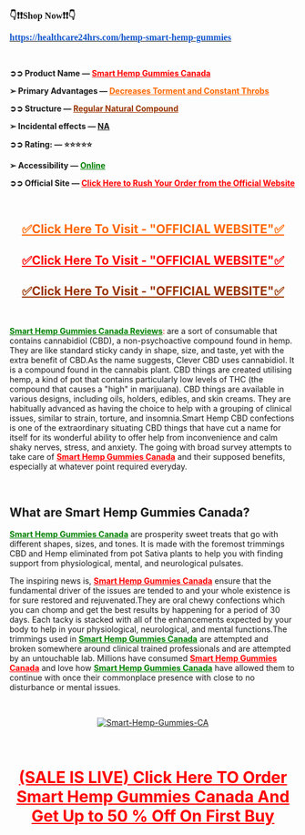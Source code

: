 <p><strong><span style="font-size:12pt;font-family:Georgia,serif;">👇❗❗Shop Now❗❗👇&nbsp;</span></strong></p>
<p><a href="https://healthcare24hrs.com/hemp-smart-hemp-gummies"><strong><u><span style="color:#1155cc;font-size:12pt;font-family:Georgia,serif;">https://healthcare24hrs.com/hemp-smart-hemp-gummies</span></u></strong></a><strong><span style="font-size:12pt;font-family:Georgia,serif;">&nbsp;</span></strong></p>
<p><br></p>
<p><strong>➲➲ Product Name &mdash;&nbsp;</strong><span style="color: #ff0000;"><a style="color: #ff0000;" href="https://www.facebook.com/Smart.Hemp.Gummies.Canada.Scam/"><strong>Smart Hemp Gummies Canada</strong></a></span></p>
<p><strong>➢ Primary Advantages &mdash;&nbsp;</strong><span style="color: #ff6600;"><a style="color: #ff6600;" href="https://www.facebook.com/Smart.Hemp.Gummies.Canada.Scam/"><strong>Decreases Torment and Constant Throbs</strong></a></span></p>
<p><strong>➲➲ Structure &mdash;&nbsp;</strong><span style="color: #993300;"><a style="color: #993300;" href="https://www.facebook.com/Smart.Hemp.Gummies.Canada.Scam/"><strong>Regular Natural Compound</strong></a></span></p>
<p><strong>➢ Incidental effects &mdash;&nbsp;</strong><a href="https://www.facebook.com/Smart.Hemp.Gummies.Canada.Scam/"><strong>NA</strong></a></p>
<p><strong>➲➲ Rating: &mdash; ⭐⭐⭐⭐⭐</strong></p>
<p><strong>➢ Accessibility &mdash;&nbsp;</strong><span style="color: #008000;"><a style="color: #008000;" href="https://www.facebook.com/Smart.Hemp.Gummies.Canada.Scam/"><strong>Online</strong></a></span></p>
<p><strong>➲➲ Official Site &mdash;&nbsp;</strong><span style="color: #ff0000;"><a style="color: #ff0000;" href="https://www.facebook.com/Smart.Hemp.Gummies.Canada.Scam/"><strong>Click Here to Rush Your Order from the Official Website</strong></a></span></p>
<p>&nbsp;</p>
<h2 style="text-align: center;"><span style="color: #ff6600;"><a style="color: #ff6600;" href="https://www.facebook.com/Smart.Hemp.Gummies.Canada.Scam/"><strong>✅Click Here To Visit - &quot;OFFICIAL WEBSITE&quot;✅</strong></a></span></h2>
<h2 style="text-align: center;"><span style="color: #ff0000;"><a style="color: #ff0000;" href="https://www.facebook.com/Smart.Hemp.Gummies.Canada.Scam/"><strong>✅Click Here To Visit - &quot;OFFICIAL WEBSITE&quot;✅</strong></a></span></h2>
<h2 style="text-align: center;"><span style="color: #993300;"><a style="color: #993300;" href="https://www.facebook.com/Smart.Hemp.Gummies.Canada.Scam/"><strong>✅Click Here To Visit - &quot;OFFICIAL WEBSITE&quot;✅</strong></a></span></h2>
<p>&nbsp;</p>
<p><span style="color: #ff0000;"><span style="color: #008000;"><a style="color: #008000;" href="https://www.facebook.com/Smart.Hemp.Gummies.Canada.Scam/"><strong>Smart Hemp Gummies Canada Reviews</strong></a></span>:</span><strong>&nbsp;</strong><span style="font-weight: 400;">are a sort of consumable that contains cannabidiol (CBD), a non-psychoactive compound found in hemp. They are like standard sticky candy in shape, size, and taste, yet with the extra benefit of CBD.As the name suggests, Clever CBD uses cannabidiol. It is a compound found in the cannabis plant. CBD things are created utilising hemp, a kind of pot that contains particularly low levels of THC (the compound that causes a &quot;high&quot; in marijuana). CBD things are available in various designs, including oils, holders, edibles, and skin creams. They are habitually advanced as having the choice to help with a grouping of clinical issues, similar to strain, torture, and insomnia.Smart Hemp CBD confections is one of the extraordinary situating CBD things that have cut a name for itself for its wonderful ability to offer help from inconvenience and calm shaky nerves, stress, and anxiety. The going with broad survey attempts to take care of&nbsp;</span><span style="color: #ff0000;"><a style="color: #ff0000;" href="https://www.facebook.com/Smart.Hemp.Gummies.Canada.Scam/"><strong>Smart Hemp Gummies Canada</strong></a></span><span style="font-weight: 400;">&nbsp;and their supposed benefits, especially at whatever point required everyday.</span></p>
<p>&nbsp;</p>
<h2><strong>What are Smart Hemp Gummies Canada?</strong></h2>
<p><span style="color: #008000;"><a style="color: #008000;" href="https://www.facebook.com/Smart.Hemp.Gummies.Canada.Scam/"><strong>Smart Hemp Gummies Canada</strong></a></span><span style="font-weight: 400;">&nbsp;are prosperity sweet treats that go with different shapes, sizes, and tones. It is made with the foremost trimmings CBD and Hemp eliminated from pot Sativa plants to help you with finding support from physiological, mental, and neurological pulsates.</span></p>
<p><span style="font-weight: 400;">The inspiring news is,&nbsp;</span><span style="color: #ff0000;"><a style="color: #ff0000;" href="https://www.facebook.com/Smart.Hemp.Gummies.Canada.Scam/"><strong>Smart Hemp Gummies Canada</strong></a></span><span style="font-weight: 400;">&nbsp;ensure that the fundamental driver of the issues are tended to and your whole existence is for sure restored and rejuvenated.They are oral chewy confections which you can chomp and get the best results by happening for a period of 30 days. Each tacky is stacked with all of the enhancements expected by your body to help in your physiological, neurological, and mental functions.The trimmings used in&nbsp;</span><span style="color: #008000;"><a style="color: #008000;" href="https://www.facebook.com/Smart.Hemp.Gummies.Canada.Scam/"><strong>Smart Hemp Gummies Canada</strong></a></span><span style="font-weight: 400;">&nbsp;are attempted and broken somewhere around clinical trained professionals and are attempted by an untouchable lab. Millions have consumed&nbsp;</span><span style="color: #ff0000;"><a style="color: #ff0000;" href="https://www.facebook.com/Smart.Hemp.Gummies.Canada.Scam/"><strong>Smart Hemp Gummies Canada</strong></a></span><span style="font-weight: 400;">&nbsp;and love how&nbsp;</span><span style="color: #008000;"><a style="color: #008000;" href="https://www.facebook.com/Smart.Hemp.Gummies.Canada.Scam/"><strong>Smart Hemp Gummies Canada</strong></a></span><span style="font-weight: 400;">&nbsp;have allowed them to continue with once their commonplace presence with close to no disturbance or mental issues.</span></p>
<p>&nbsp;</p>
<p style="text-align: center;"><a href="https://healthcare24hrs.com/hemp-smart-hemp-gummies"><img src="https://i.ibb.co/kJ5bG9t/Smart-Hemp-Gummies-CA.jpg" alt="Smart-Hemp-Gummies-CA" border="0"></a></p>
<p>&nbsp;</p>
<h1 style="text-align: center;"><span style="color: #ff0000;"><a style="color: #ff0000;" href="https://www.facebook.com/Smart.Hemp.Gummies.Canada.Scam/"><strong>(SALE IS LIVE) Click Here TO Order Smart Hemp Gummies Canada And Get Up to 50 % Off On First Buy</strong></a></span></h1>
<p>&nbsp;</p>
